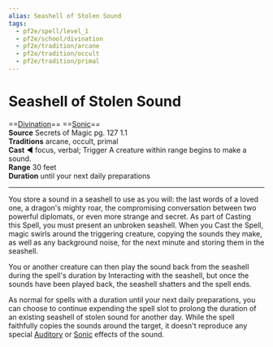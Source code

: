 ```yaml
---
alias: Seashell of Stolen Sound
tags:
  - pf2e/spell/level_1
  - pf2e/school/divination
  - pf2e/tradition/arcane
  - pf2e/tradition/occult
  - pf2e/tradition/primal
---
```


# Seashell of Stolen Sound

==[Divination](../../../Traits/Divination.md)== ==[Sonic](../../../Traits/Sonic.md)==  
__Source__ Secrets of Magic pg. 127 1.1  
**Traditions** arcane, occult, primal  
**Cast** ◄ focus, verbal; Trigger A creature within range begins to make a sound.  
**Range** 30 feet  
**Duration** until your next daily preparations

---

You store a sound in a seashell to use as you will: the last words of a loved one, a dragon's mighty roar, the compromising conversation between two powerful diplomats, or even more strange and secret. As part of Casting this Spell, you must present an unbroken seashell. When you Cast the Spell, magic swirls around the triggering creature, copying the sounds they make, as well as any background noise, for the next minute and storing them in the seashell.

You or another creature can then play the sound back from the seashell during the spell's duration by Interacting with the seashell, but once the sounds have been played back, the seashell shatters and the spell ends.

As normal for spells with a duration until your next daily preparations, you can choose to continue expending the spell slot to prolong the duration of an existing seashell of stolen sound for another day. While the spell faithfully copies the sounds around the target, it doesn't reproduce any special [Auditory](../../../Traits/Auditory.md) or [Sonic](../../../Traits/Sonic.md) effects of the sound.
